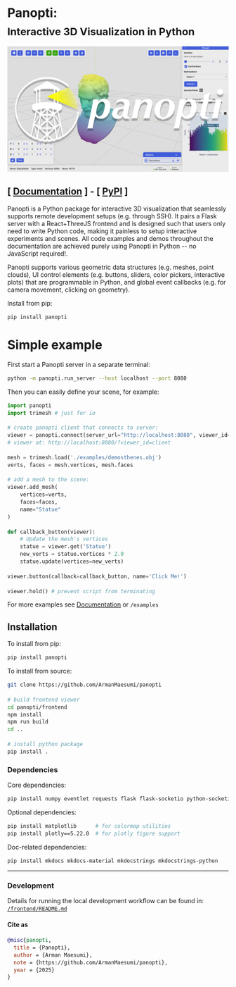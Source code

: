 <h1>
  Panopti:<br>
  <sub>Interactive 3D Visualization in Python</sub>
</h1>

![Logo](assets/panopti_logo.jpg)

## [ [Documentation](https://armanmaesumi.github.io/panopti/) ] - [ [PyPI](https://pypi.org/project/panopti/) ]

Panopti is a Python package for interactive 3D visualization that seamlessly supports remote development setups (e.g. through SSH). It pairs a Flask server with a React+ThreeJS frontend and is designed such that users only need to write Python code, making it painless to setup interactive experiments and scenes. All code examples and demos throughout the documentation are achieved purely using Panopti in Python -- no JavaScript required!.

Panopti supports various geometric data structures (e.g. meshes, point clouds), UI control elements (e.g. buttons, sliders, color pickers, interactive plots) that are programmable in Python, and global event callbacks (e.g. for camera movement, clicking on geometry).

Install from pip:
```
pip install panopti
```

# Simple example
First start a Panopti server in a separate terminal:
```bash
python -m panopti.run_server --host localhost --port 8080
```

Then you can easily define your scene, for example:
```python
import panopti
import trimesh # just for io

# create panopti client that connects to server:
viewer = panopti.connect(server_url="http://localhost:8080", viewer_id='client') 
# viewer at: http://localhost:8080/?viewer_id=client

mesh = trimesh.load('./examples/demosthenes.obj')
verts, faces = mesh.vertices, mesh.faces

# add a mesh to the scene:
viewer.add_mesh(
    vertices=verts,
    faces=faces,
    name="Statue"
)

def callback_button(viewer):
    # Update the mesh's vertices
    statue = viewer.get('Statue')
    new_verts = statue.vertices * 2.0
    statue.update(vertices=new_verts)

viewer.button(callback=callback_button, name='Click Me!')

viewer.hold() # prevent script from terminating
```
For more examples see [Documentation](https://armanmaesumi.github.io/panopti/examples/importing_geometry/) or `/examples`

## Installation

To install from pip:
```bash
pip install panopti
```

To install from source:
```bash
git clone https://github.com/ArmanMaesumi/panopti

# build frontend viewer
cd panopti/frontend 
npm install
npm run build
cd ..

# install python package
pip install .
```

### Dependencies

Core dependencies:
```bash
pip install numpy eventlet requests flask flask-socketio python-socketio[client] tomli msgpack trimesh
```

Optional dependencies:
```bash
pip install matplotlib      # for colormap utilities
pip install plotly==5.22.0  # for plotly figure support
```

Doc-related dependencies:
```bash
pip install mkdocs mkdocs-material mkdocstrings mkdocstrings-python
```

--- 

### Development

Details for running the local development workflow can be found in: [`/frontend/README.md`](/frontend/README.md)

#### Cite as

```bibtex
@misc{panopti,
  title = {Panopti},
  author = {Arman Maesumi},
  note = {https://github.com/ArmanMaesumi/panopti},
  year = {2025}
}
```